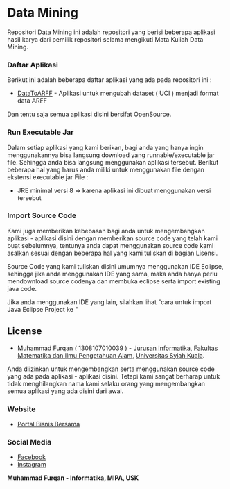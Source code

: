 # Data Mining

Repositori Data Mining ini adalah repositori yang berisi beberapa aplikasi hasil karya dari pemilik repositori selama mengikuti Mata Kuliah Data Mining.

### Daftar Aplikasi

Berikut ini adalah beberapa daftar aplikasi yang ada pada repositori ini :

* [DataToARFF] - Aplikasi untuk mengubah dataset ( UCI ) menjadi format data ARFF

Dan tentu saja semua aplikasi disini bersifat OpenSource.

### Run Executable Jar

Dalam setiap aplikasi yang kami berikan, bagi anda yang hanya ingin menggunakannya bisa langsung download yang runnable/executable jar file. Sehingga anda bisa langsung menggunakan aplikasi tersebut. Berikut beberapa hal yang harus anda miliki untuk menggunakan file dengan ekstensi executable jar File :

* JRE minimal versi 8 => karena aplikasi ini dibuat menggunakan versi tersebut

### Import Source Code

Kami juga memberikan kebebasan bagi anda untuk mengembangkan aplikasi - aplikasi disini dengan memberikan source code yang telah kami buat sebelumnya, tentunya anda dapat menggunakan source code kami asalkan sesuai dengan beberapa hal yang kami tuliskan di bagian Lisensi.

Source Code yang kami tuliskan disini umumnya menggunakan IDE Eclipse, sehingga jika anda menggunakan IDE yang sama, maka anda hanya perlu mendownload source codenya dan membuka eclipse serta import existing java code.

Jika anda menggunakan IDE yang lain, silahkan lihat "cara untuk import Java Eclipse Project ke <IDE yang anda gunakan>"

License
----

* Muhammad Furqan ( 1308107010039 ) - [Jurusan Informatika][inf], [Fakultas Matematika dan Ilmu Pengetahuan Alam][fmipa], [Universitas Syiah Kuala][usk].

Anda diizinkan untuk mengembangkan serta menggunakan source code yang ada pada aplikasi - aplikasi disini. Tetapi kami sangat berharap untuk tidak menghilangkan nama kami selaku orang yang mengembangkan semua aplikasi yang ada disini dari awal.

### Website

* [Portal Bisnis Bersama][pbb]

### Social Media

* [Facebook][facebook]
* [Instagram][ig]



**Muhammad Furqan - Informatika, MIPA, USK**

   [pbb]: <http://www.portalbisnisbersama.com>
   [DataToARFF]: <https://github.com/fueerqan/Data-Mining/tree/master/DataToARFF>
   [facebook]: <https://www.facebook.com/furqan.muslim>
   [ig]: <https://instagram.com/muhammadfurqan39/>

   [inf]: <http://informatika.unsyiah.ac.id>
   [fmipa]: <http://fmipa.unsyiah.ac.id/>
   [usk]: <http://unsyiah.ac.id>
   